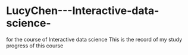 # LucyChen---Interactive-data-science-
for the course of Interactive data science 
This is the record of my study progress of this course
